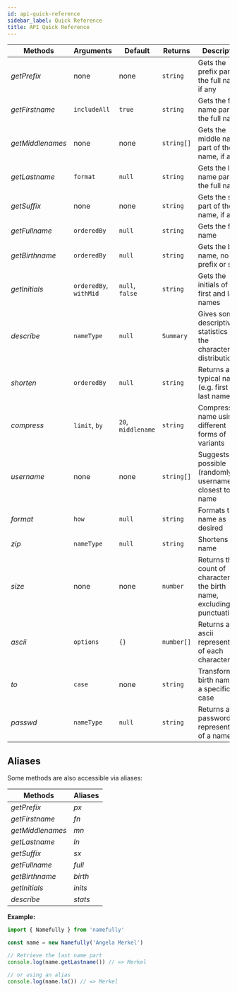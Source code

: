 ```yaml
---
id: api-quick-reference
sidebar_label: Quick Reference
title: API Quick Reference
---
```


| Methods | Arguments | Default | Returns | Description |
|---|---|---|---|---|
|*getPrefix*|none|none|`string`|Gets the prefix part of the full name, if any|
|*getFirstname*|`includeAll`|`true`|`string`|Gets the first name part of the full name|
|*getMiddlenames*|none|none|`string[]`|Gets the middle name part of the full name, if any|
|*getLastname*|`format`|`null`|`string`|Gets the last name part of the full name|
|*getSuffix*|none|none|`string`|Gets the suffix part of the full name, if any|
|*getFullname*|`orderedBy`|`null`|`string`|Gets the full name|
|*getBirthname*|`orderedBy`|`null`|`string`|Gets the birth name, no prefix or suffix|
|*getInitials*|`orderedBy`, `withMid`|`null`, `false`|`string`|Gets the initials of the first and last names|
|*describe*|`nameType`|`null`|`Summary`|Gives some descriptive statistics of the characters' distribution|
|*shorten*|`orderedBy`|`null`|`string`|Returns a typical name (e.g. first and last name)|
|*compress*|`limit`, `by`|`20`, `middlename`|`string`|Compresses a name using different forms of variants|
|*username*|none|none|`string[]`|Suggests possible (randomly) usernames closest to the name|
|*format*|`how`|`null`|`string`|Formats the name as desired|
|*zip*|`nameType`|`null`|`string`|Shortens a full name|
|*size*|none|none|`number`|Returns the count of characters of the birth name, excluding punctuations|
|*ascii*|`options`|`{}`|`number[]`|Returns an ascii representation of each characters|
|*to*|`case`|none|`string`|Transforms a birth name to a specific title case|
|*passwd*|`nameType`|`null`|`string`|Returns a password-like representation of a name|

## Aliases

Some methods are also accessible via aliases:

|Methods|Aliases|
|---|---|
|*getPrefix*|*px*|
|*getFirstname*|*fn*|
|*getMiddlenames*|*mn*|
|*getLastname*|*ln*|
|*getSuffix*|*sx*|
|*getFullname*|*full*|
|*getBirthname*|*birth*|
|*getInitials*|*inits*|
|*describe*|*stats*|

**Example:**

```ts
import { Namefully } from 'namefully'

const name = new Namefully('Angela Merkel')

// Retrieve the last name part
console.log(name.getLastname()) // => Merkel

// or using an alias
console.log(name.ln()) // => Merkel
```

